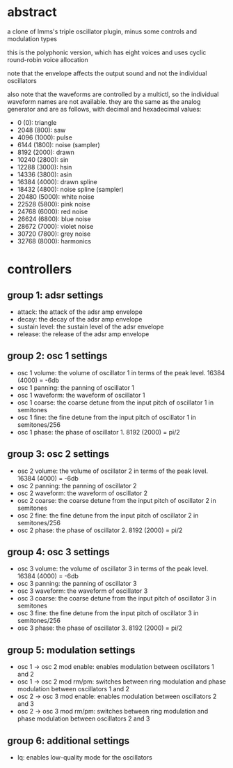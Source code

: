 # abstract

a clone of lmms's triple oscillator plugin, minus some controls and modulation types

this is the polyphonic version, which has eight voices and uses cyclic round-robin voice allocation

note that the envelope affects the output sound and not the individual oscillators

also note that the waveforms are controlled by a multictl, so the individual waveform names are not available. they are the same as the analog generator and are as follows, with decimal and hexadecimal values:

- 0 (0): triangle
- 2048 (800): saw
- 4096 (1000): pulse
- 6144 (1800): noise (sampler)
- 8192 (2000): drawn
- 10240 (2800): sin
- 12288 (3000): hsin
- 14336 (3800): asin
- 16384 (4000): drawn spline
- 18432 (4800): noise spline (sampler)
- 20480 (5000): white noise
- 22528 (5800): pink noise
- 24768 (6000): red noise
- 26624 (6800): blue noise
- 28672 (7000): violet noise
- 30720 (7800): grey noise
- 32768 (8000): harmonics

# controllers

## group 1: adsr settings

- attack: the attack of the adsr amp envelope
- decay: the decay of the adsr amp envelope
- sustain level: the sustain level of the adsr envelope
- release: the release of the adsr amp envelope

## group 2: osc 1 settings

- osc 1 volume: the volume of oscillator 1 in terms of the peak level. 16384 (4000) = -6db
- osc 1 panning: the panning of oscillator 1
- osc 1 waveform: the waveform of oscillator 1
- osc 1 coarse: the coarse detune from the input pitch of oscillator 1 in semitones
- osc 1 fine: the fine detune from the input pitch of oscillator 1 in semitones/256
- osc 1 phase: the phase of oscillator 1. 8192 (2000) = pi/2

## group 3: osc 2 settings

- osc 2 volume: the volume of oscillator 2 in terms of the peak level. 16384 (4000) = -6db
- osc 2 panning: the panning of oscillator 2
- osc 2 waveform: the waveform of oscillator 2
- osc 2 coarse: the coarse detune from the input pitch of oscillator 2 in semitones
- osc 2 fine: the fine detune from the input pitch of oscillator 2 in semitones/256
- osc 2 phase: the phase of oscillator 2. 8192 (2000) = pi/2

## group 4: osc 3 settings

- osc 3 volume: the volume of oscillator 3 in terms of the peak level. 16384 (4000) = -6db
- osc 3 panning: the panning of oscillator 3
- osc 3 waveform: the waveform of oscillator 3
- osc 3 coarse: the coarse detune from the input pitch of oscillator 3 in semitones
- osc 3 fine: the fine detune from the input pitch of oscillator 3 in semitones/256
- osc 3 phase: the phase of oscillator 3. 8192 (2000) = pi/2

## group 5: modulation settings

- osc 1 -> osc 2 mod enable: enables modulation between oscillators 1 and 2
- osc 1 -> osc 2 mod rm/pm: switches between ring modulation and phase modulation between oscillators 1 and 2
- osc 2 -> osc 3 mod enable: enables modulation between oscillators 2 and 3
- osc 2 -> osc 3 mod rm/pm: switches between ring modulation and phase modulation between oscillators 2 and 3

## group 6: additional settings

- lq: enables low-quality mode for the oscillators